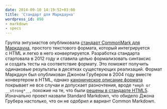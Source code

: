 ```yaml
---
date: 2014-09-10 14:19:52+03:00
title: 'Стандарт для Маркдауна'
wordpress_id: 898
- markdown
- specs
---
```


Группа энтузиастов опубликовала [стандарт CommonMark для Маркдауна](http://commonmark.org), простого текстового формата, который интегрируется с HTML и легко в него конвертируется. Разработка стандарта стартовала в 2012 году и ставила целью формализовать синтаксис и создать тесты на соответствие формату. Это поможет получить одинаковые результаты в десятках существующих реализаций. Формат Маркдаун был опубликован Джоном Грубером в 2004 году вместе конвертером в HTML, однако [каноническое описание формата](http://daringfireball.net/projects/markdown/syntax) покрывает не все случаи и допускает разночтения, вроде `*emph or __strong*__`, похожие на те, что были [решены в стандарте HTML5](http://www.whatwg.org/specs/web-apps/current-work/multipage/syntax.html#misnested-tags:-b-i-/b-/i). Изначально проект назвали Standard Markdown, что обидело Джона Грубера настолько, что он не одобрил и вариант Common Markdown.

